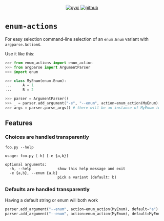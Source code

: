 <div align="center">

[![pypi](https://img.shields.io/pypi/v/enum-actions)](https://pypi.org/project/enum-actions/)
[![github](https://img.shields.io/static/v1?label=&message=github&color=grey&logo=github)](https://github.com/aatifsyed/enum-actions)

</div>

# `enum-actions`
For easy selection command-line selection of an `enum.Enum` variant with `argparse.Action`s.

Use it like this:
```python
>>> from enum_actions import enum_action
>>> from argparse import ArgumentParser
>>> import enum

>>> class MyEnum(enum.Enum):
...     A = 1
...     B = 2

>>> parser = ArgumentParser()
>>> _ = parser.add_argument("-e", "--enum", action=enum_action(MyEnum), default="a", help="pick a variant") # create an action for your enum
>>> args = parser.parse_args() # there will be an instance of MyEnum in the args object

```

## Features
### Choices are handled transparently
```text
foo.py --help

usage: foo.py [-h] [-e {a,b}]

optional arguments:
  -h, --help            show this help message and exit
  -e {a,b}, --enum {a,b}
                        pick a variant (default: b)
```

### Defaults are handled transparently
Having a default string or enum will both work
```python
parser.add_argument("--enum", action=enum_action(MyEnum), default="a")
parser.add_argument("--enum", action=enum_action(MyEnum), default=MyEnum.A)
```

